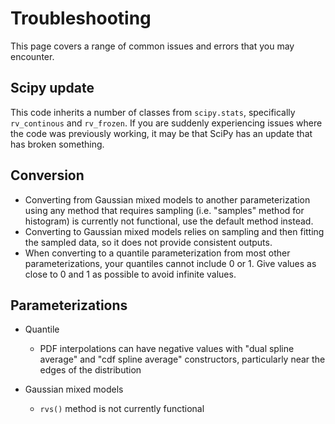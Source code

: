 # Troubleshooting

This page covers a range of common issues and errors that you may encounter.

## Scipy update

This code inherits a number of classes from `scipy.stats`, specifically `rv_continous` and `rv_frozen`. If you are suddenly experiencing issues where the code was previously working, it may be that SciPy has an update that has broken something.

## Conversion

- Converting from Gaussian mixed models to another parameterization using any method that requires sampling (i.e. "samples" method for histogram) is currently not functional, use the default method instead.
- Converting to Gaussian mixed models relies on sampling and then fitting the sampled data, so it does not provide consistent outputs.
- When converting to a quantile parameterization from most other parameterizations, your quantiles cannot include 0 or 1. Give values as close to 0 and 1 as possible to avoid infinite values.

## Parameterizations

- Quantile

  - PDF interpolations can have negative values with "dual spline average" and "cdf spline average" constructors, particularly near the edges of the distribution

- Gaussian mixed models

  - `rvs()` method is not currently functional
